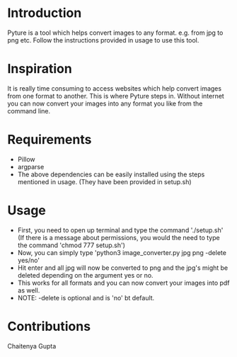 # Introduction
Pyture is a tool which helps convert images to any format. e.g. from jpg to png etc. Follow the instructions provided in usage to use this tool.

# Inspiration
It is really time consuming to access websites which help convert images from one format to another. This is where Pyture steps in. 
Without internet you can now convert your images into any format you like from the command line. 

# Requirements
- Pillow
- argparse
- The above dependencies can be easily installed using the steps mentioned in usage. (They have been provided in setup.sh)

# Usage
- First, you need to open up terminal and type the command './setup.sh' (If there is a message about permissions, you would the need to type the command 'chmod 777 setup.sh')
- Now, you can simply type 'python3 image_converter.py jpg png -delete yes/no'
- Hit enter and all jpg will now be converted to png and the jpg's might be deleted depending on the argument yes or no.
- This works for all formats and you can now convert your images into pdf as well.
- NOTE: -delete is optional and is 'no' bt default.

# Contributions
Chaitenya Gupta
